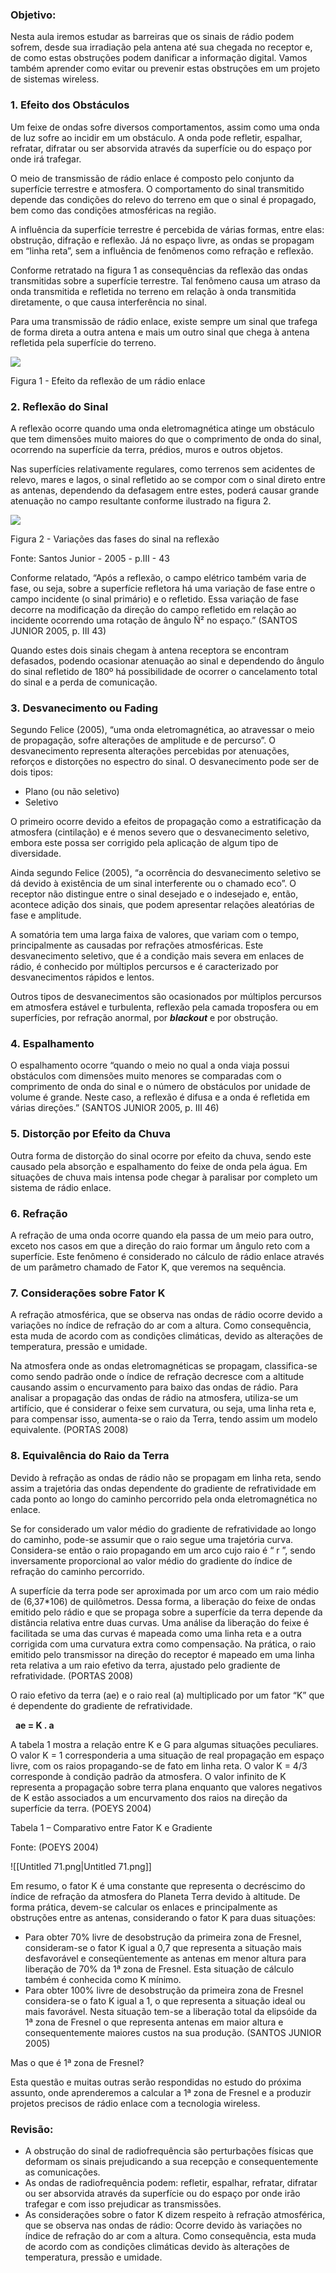 ### Objetivo:

Nesta aula iremos estudar as barreiras que os sinais de rádio podem sofrem, desde sua irradiação pela antena até sua chegada no receptor e, de como estas obstruções podem danificar a informação digital. Vamos também aprender como evitar ou prevenir estas obstruções em um projeto de sistemas wireless.

### 1. Efeito dos Obstáculos

Um feixe de ondas sofre diversos comportamentos, assim como uma onda de luz sofre ao incidir em um obstáculo. A onda pode refletir, espalhar, refratar, difratar ou ser absorvida através da superfície ou do espaço por onde irá trafegar.

O meio de transmissão de rádio enlace é composto pelo conjunto da superfície terrestre e atmosfera. O comportamento do sinal transmitido depende das condições do relevo do terreno em que o sinal é propagado, bem como das condições atmosféricas na região.

A influência da superfície terrestre é percebida de várias formas, entre elas: obstrução, difração e reflexão. Já no espaço livre, as ondas se propagam em “linha reta”, sem a influência de fenômenos como refração e reflexão.

Conforme retratado na figura 1 as consequências da reflexão das ondas transmitidas sobre a superfície terrestre. Tal fenômeno causa um atraso da onda transmitida e refletida no terreno em relação à onda transmitida diretamente, o que causa interferência no sinal.

Para uma transmissão de rádio enlace, existe sempre um sinal que trafega de forma direta a outra antena e mais um outro sinal que chega à antena refletida pela superfície do terreno.

[![](https://img.uninove.br/static/0/0/0/0/0/0/3/1/2/8/8/3128845/16695.png)](https://img.uninove.br/static/0/0/0/0/0/0/3/1/2/8/8/3128845/16695.png)

Figura 1 - Efeito da reflexão de um rádio enlace

### 2. Reflexão do Sinal

A reflexão ocorre quando uma onda eletromagnética atinge um obstáculo que tem dimensões muito maiores do que o comprimento de onda do sinal, ocorrendo na superfície da terra, prédios, muros e outros objetos.

Nas superfícies relativamente regulares, como terrenos sem acidentes de relevo, mares e lagos, o sinal refletido ao se compor com o sinal direto entre as antenas, dependendo da defasagem entre estes, poderá causar grande atenuação no campo resultante conforme ilustrado na figura 2.

[![](https://img.uninove.br/static/0/0/0/0/0/0/0/2/9/3/0/293076/16696.png)](https://img.uninove.br/static/0/0/0/0/0/0/0/2/9/3/0/293076/16696.png)

Figura 2 - Variações das fases do sinal na reflexão

Fonte: Santos Junior - 2005 - p.III - 43

Conforme relatado, “Após a reflexão, o campo elétrico também varia de fase, ou seja, sobre a superfície refletora há uma variação de fase entre o campo incidente (o sinal primário) e o refletido. Essa variação de fase decorre na modificação da direção do campo refletido em relação ao incidente ocorrendo uma rotação de ângulo Ñ² no espaço.” (SANTOS JUNIOR 2005, p. III 43)

Quando estes dois sinais chegam à antena receptora se encontram defasados, podendo ocasionar atenuação ao sinal e dependendo do ângulo do sinal refletido de 180º há possibilidade de ocorrer o cancelamento total do sinal e a perda de comunicação.

### 3. Desvanecimento ou Fading

Segundo Felice (2005), “uma onda eletromagnética, ao atravessar o meio de propagação, sofre alterações de amplitude e de percurso”. O desvanecimento representa alterações percebidas por atenuações, reforços e distorções no espectro do sinal. O desvanecimento pode ser de dois tipos:

- Plano (ou não seletivo)
- Seletivo

O primeiro ocorre devido a efeitos de propagação como a estratificação da atmosfera (cintilação) e é menos severo que o desvanecimento seletivo, embora este possa ser corrigido pela aplicação de algum tipo de diversidade.

Ainda segundo Felice (2005), “a ocorrência do desvanecimento seletivo se dá devido à existência de um sinal interferente ou o chamado eco”. O receptor não distingue entre o sinal desejado e o indesejado e, então, acontece adição dos sinais, que podem apresentar relações aleatórias de fase e amplitude.

A somatória tem uma larga faixa de valores, que variam com o tempo, principalmente as causadas por refrações atmosféricas. Este desvanecimento seletivo, que é a condição mais severa em enlaces de rádio, é conhecido por múltiplos percursos e é caracterizado por desvanecimentos rápidos e lentos.

Outros tipos de desvanecimentos são ocasionados por múltiplos percursos em atmosfera estável e turbulenta, reflexão pela camada troposfera ou em superfícies, por refração anormal, por _**blackout**_ e por obstrução.

### 4. Espalhamento

O espalhamento ocorre “quando o meio no qual a onda viaja possui obstáculos com dimensões muito menores se comparadas com o comprimento de onda do sinal e o número de obstáculos por unidade de volume é grande. Neste caso, a reflexão é difusa e a onda é refletida em várias direções.” (SANTOS JUNIOR 2005, p. III 46)

### 5. Distorção por Efeito da Chuva

Outra forma de distorção do sinal ocorre por efeito da chuva, sendo este causado pela absorção e espalhamento do feixe de onda pela água. Em situações de chuva mais intensa pode chegar à paralisar por completo um sistema de rádio enlace.

### 6. Refração

A refração de uma onda ocorre quando ela passa de um meio para outro, exceto nos casos em que a direção do raio formar um ângulo reto com a superfície. Este fenômeno é considerado no cálculo de rádio enlace através de um parâmetro chamado de Fator K, que veremos na sequência.

### 7. Considerações sobre Fator K

A refração atmosférica, que se observa nas ondas de rádio ocorre devido a variações no índice de refração do ar com a altura. Como consequência, esta muda de acordo com as condições climáticas, devido as alterações de temperatura, pressão e umidade.

Na atmosfera onde as ondas eletromagnéticas se propagam, classifica-se como sendo padrão onde o índice de refração decresce com a altitude causando assim o encurvamento para baixo das ondas de rádio. Para analisar a propagação das ondas de rádio na atmosfera, utiliza-se um artifício, que é considerar o feixe sem curvatura, ou seja, uma linha reta e, para compensar isso, aumenta-se o raio da Terra, tendo assim um modelo equivalente. (PORTAS 2008)

### 8. Equivalência do Raio da Terra

Devido à refração as ondas de rádio não se propagam em linha reta, sendo assim a trajetória das ondas dependente do gradiente de refratividade em cada ponto ao longo do caminho percorrido pela onda eletromagnética no enlace.

Se for considerado um valor médio do gradiente de refratividade ao longo do caminho, pode-se assumir que o raio segue uma trajetória curva. Considera-se então o raio propagando em um arco cujo raio é “ r ”, sendo inversamente proporcional ao valor médio do gradiente do índice de refração do caminho percorrido.

A superfície da terra pode ser aproximada por um arco com um raio médio de (6,37*106) de quilômetros. Dessa forma, a liberação do feixe de ondas emitido pelo rádio e que se propaga sobre a superfície da terra depende da distância relativa entre duas curvas. Uma análise da liberação do feixe é facilitada se uma das curvas é mapeada como uma linha reta e a outra corrigida com uma curvatura extra como compensação. Na prática, o raio emitido pelo transmissor na direção do receptor é mapeado em uma linha reta relativa a um raio efetivo da terra, ajustado pelo gradiente de refratividade. (PORTAS 2008)

O raio efetivo da terra (ae) e o raio real (a) multiplicado por um fator “K” que é dependente do gradiente de refratividade.

  **ae = K . a**

A tabela 1 mostra a relação entre K e G para algumas situações peculiares. O valor K = 1 corresponderia a uma situação de real propagação em espaço livre, com os raios propagando-se de fato em linha reta. O valor K = 4/3 corresponde à condição padrão da atmosfera. O valor infinito de K representa a propagação sobre terra plana enquanto que valores negativos de K estão associados a um encurvamento dos raios na direção da superfície da terra. (POEYS 2004)

Tabela 1 – Comparativo entre Fator K e Gradiente

Fonte: (POEYS 2004)

![[Untitled 71.png|Untitled 71.png]]

Em resumo, o fator K é uma constante que representa o decréscimo do índice de refração da atmosfera do Planeta Terra devido à altitude. De forma prática, devem-se calcular os enlaces e principalmente as obstruções entre as antenas, considerando o fator K para duas situações:

- Para obter 70% livre de desobstrução da primeira zona de Fresnel, consideram-se o fator K igual a 0,7 que representa a situação mais desfavorável e conseqüentemente as antenas em menor altura para liberação de 70% da 1ª zona de Fresnel. Esta situação de cálculo também é conhecida como K mínimo.
- Para obter 100% livre de desobstrução da primeira zona de Fresnel considera-se o fato K igual a 1, o que representa a situação ideal ou mais favorável. Nesta situação tem-se a liberação total da elipsóide da 1ª zona de Fresnel o que representa antenas em maior altura e consequentemente maiores custos na sua produção. (SANTOS JUNIOR 2005)

Mas o que é 1ª zona de Fresnel?

Esta questão e muitas outras serão respondidas no estudo do próxima assunto, onde aprenderemos a calcular a 1ª zona de Fresnel e a produzir projetos precisos de rádio enlace com a tecnologia wireless.

### Revisão:

- A obstrução do sinal de radiofrequência são perturbações físicas que deformam os sinais prejudicando a sua recepção e consequentemente as comunicações.
- As ondas de radiofrequência podem: refletir, espalhar, refratar, difratar ou ser absorvida através da superfície ou do espaço por onde irão trafegar e com isso prejudicar as transmissões.
- As considerações sobre o fator K dizem respeito à refração atmosférica, que se observa nas ondas de rádio: Ocorre devido às variações no índice de refração do ar com a altura. Como consequência, esta muda de acordo com as condições climáticas devido às alterações de temperatura, pressão e umidade.